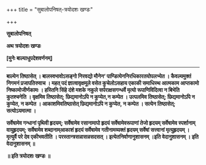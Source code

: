 +++
title = "सुबालोपनिषत्-त्रयोदशः खण्डः"

+++


**सुबालोपनिषत्**

**अथ त्रयोदशः खण्डः**

**\[मुनेः बाल्याधुपदेशवर्णनम्\]**

****

**बाल्येन तिष्ठासेत् । बालस्वभावोऽसङ्गो निरवद्यो मौनेन‘ पाण्डित्येननिरधिकारतयोपलभ्येत । कैवल्यमुक्तं निगमनं प्रजापतिरुवाच । महत् पदं ज्ञात्वावृक्षमूले वसेत कुचेलोऽसहाय एकाकी समाधिस्थ आत्मकाम आप्तकामो निष्कामोजीर्णकामः । हस्तिनि सिंहे दंशे मशके नकुले सर्पराक्षसगन्धर्वे मृत्यो रूपाणिविदित्वा न बिभेति कुतश्चनेति । वृक्षमिव तिष्ठासेत्; छिद्यमानोऽपि न कुप्येत,न कम्पेत । उत्पलमिव तिष्ठासेत्; छिद्यमानोऽपि न कुप्येत, न कम्पेत । आकाशमिवतिष्ठासेत् छिद्यमानोऽपि न कुप्येत, न कम्पेत । सत्येन तिष्ठासेत्; सत्योऽयमात्मा ।**

**सर्वेषामेव गन्धानां पृथिवी हृदयम्; सर्वेषामेव रसानामापो हृदयं सर्वेषामेवरूपाणां तेजो हृदयम् सर्वेषामेव स्पर्शानाम् वायुहृदयम्; सर्वेषामेव शब्दानाम्आकाशं हृदयं सर्वेषामेव गतीनामव्यक्तं हृदयम् सर्वेषां सत्त्वानां मृत्युहृदयम् ।मृत्युर्वै परे देव एकीभवतीति । परस्तान्त्रसन्नासन्नसदसत् । इत्येतनिर्वाणानुशासनम् ।इति वेदानुशासनम् । इति वेदानुशासनम् ॥**

**॥ इति त्रयोदशः खण्डः ॥**

